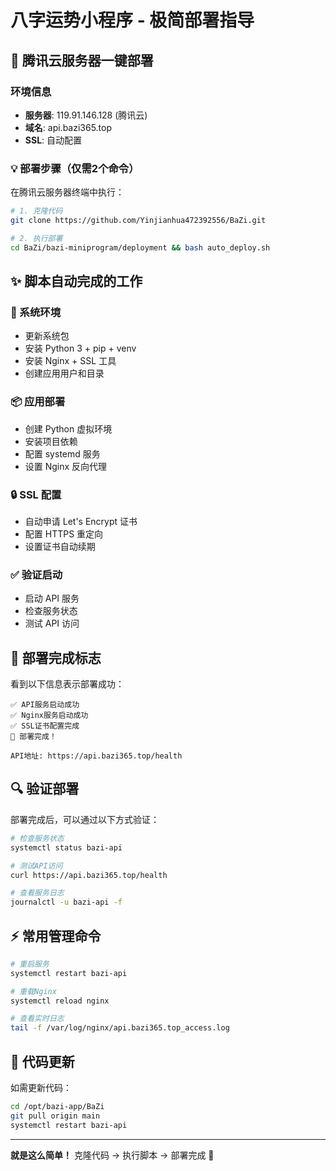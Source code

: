 # 八字运势小程序 - 极简部署指导

## 🚀 腾讯云服务器一键部署

### 环境信息
- **服务器**: 119.91.146.128 (腾讯云)
- **域名**: api.bazi365.top
- **SSL**: 自动配置

### 💡 部署步骤（仅需2个命令）

在腾讯云服务器终端中执行：

```bash
# 1. 克隆代码
git clone https://github.com/Yinjianhua472392556/BaZi.git

# 2. 执行部署
cd BaZi/bazi-miniprogram/deployment && bash auto_deploy.sh
```

## ✨ 脚本自动完成的工作

### 🔧 系统环境
- 更新系统包
- 安装 Python 3 + pip + venv
- 安装 Nginx + SSL 工具
- 创建应用用户和目录

### 📦 应用部署
- 创建 Python 虚拟环境
- 安装项目依赖
- 配置 systemd 服务
- 设置 Nginx 反向代理

### 🔒 SSL 配置
- 自动申请 Let's Encrypt 证书
- 配置 HTTPS 重定向
- 设置证书自动续期

### ✅ 验证启动
- 启动 API 服务
- 检查服务状态
- 测试 API 访问

## 🎯 部署完成标志

看到以下信息表示部署成功：

```
✅ API服务启动成功
✅ Nginx服务启动成功
✅ SSL证书配置完成
🎉 部署完成！

API地址: https://api.bazi365.top/health
```

## 🔍 验证部署

部署完成后，可以通过以下方式验证：

```bash
# 检查服务状态
systemctl status bazi-api

# 测试API访问
curl https://api.bazi365.top/health

# 查看服务日志
journalctl -u bazi-api -f
```

## ⚡ 常用管理命令

```bash
# 重启服务
systemctl restart bazi-api

# 重载Nginx
systemctl reload nginx

# 查看实时日志
tail -f /var/log/nginx/api.bazi365.top_access.log
```

## 🔄 代码更新

如需更新代码：

```bash
cd /opt/bazi-app/BaZi
git pull origin main
systemctl restart bazi-api
```

---

**就是这么简单！** 克隆代码 → 执行脚本 → 部署完成 🎉
